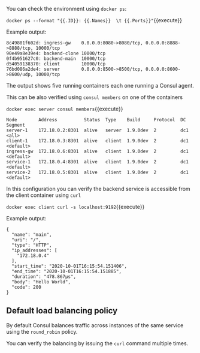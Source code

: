 You can check the environment using `docker ps`:

`docker ps --format "{{.ID}}: {{.Names}}  \t {{.Ports}}"`{{execute}}

Example output:

```
8c49801f602d: ingress-gw    0.0.0.0:8080->8080/tcp, 0.0.0.0:8888->8888/tcp, 10000/tcp
90e49a8e39e4: backend-clone 10000/tcp
0f4b951627c0: backend-main  10000/tcp
d54059138370: client        10000/tcp
76bd086a2de4: server        0.0.0.0:8500->8500/tcp, 0.0.0.0:8600->8600/udp, 10000/tcp
```

The output shows five running containers each one running a Consul agent.

This can be also verified using `consul members` on one of the containers

`docker exec server consul members`{{execute}}

```
Node        Address          Status  Type    Build     Protocol  DC   Segment
server-1    172.18.0.2:8301  alive   server  1.9.0dev  2         dc1  <all>
client-1    172.18.0.3:8301  alive   client  1.9.0dev  2         dc1  <default>
ingress-gw  172.18.0.6:8301  alive   client  1.9.0dev  2         dc1  <default>
service-1   172.18.0.4:8301  alive   client  1.9.0dev  2         dc1  <default>
service-2   172.18.0.5:8301  alive   client  1.9.0dev  2         dc1  <default>
```

In this configuration you can verify the backend service is accessible from the client container using `curl`

`docker exec client curl -s localhost:9192`{{execute}}

Example output:

```
{
  "name": "main",
  "uri": "/",
  "type": "HTTP",
  "ip_addresses": [
    "172.18.0.4"
  ],
  "start_time": "2020-10-01T16:15:54.151406",
  "end_time": "2020-10-01T16:15:54.151885",
  "duration": "478.867µs",
  "body": "Hello World",
  "code": 200
}
```

## Default load balancing policy

By default Consul balances traffic across instances of the same service using the `round_robin` policy.

You can verify the balancing by issuing the `curl` command multiple times. 
